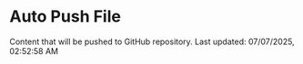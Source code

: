# Auto Push File

Content that will be pushed to GitHub repository.
Last updated: 07/07/2025, 02:52:58 AM